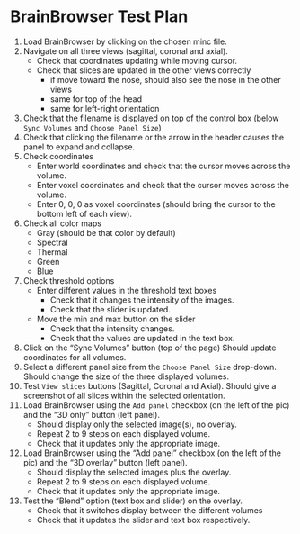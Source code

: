 # BrainBrowser Test Plan

1. Load BrainBrowser by clicking on the chosen minc file.
2. Navigate on all three views (sagittal, coronal and axial). 
    - Check that coordinates updating while moving cursor.
    - Check that slices are updated in the other views correctly
        - if move toward the nose, should also see the nose in the other views
        - same for top of the head
        - same for left-right orientation
3. Check that the filename is displayed on top of the control box (below `Sync Volumes` and `Choose Panel Size`)
4. Check that clicking the filename or the arrow in the header causes the panel to expand and collapse.
5. Check coordinates
    - Enter world coordinates and check that the cursor moves across the volume.
    - Enter voxel coordinates and check that the cursor moves across the volume.
    - Enter 0, 0, 0 as voxel coordinates (should bring the cursor to the bottom left of each view).
6. Check all color maps
    - Gray (should be that color by default)
    - Spectral
    - Thermal
    - Green
    - Blue
7. Check threshold options
    - Enter different values in the threshold text boxes
        - Check that it changes the intensity of the images.
        - Check that the slider is updated.
    - Move the min and max button on the slider
        - Check that the intensity changes.
        - Check that the values are updated in the text box.
8. Click on the “Sync Volumes” button (top of the page)
    Should update coordinates for all volumes.
9. Select a different panel size from the `Choose Panel Size` drop-down.
    Should change the size of the three displayed volumes.
10. Test `View slices` buttons (Sagittal, Coronal and Axial).
    Should give a screenshot of all slices within the selected orientation.
11. Load BrainBrowser using the `Add panel` checkbox (on the left of the pic) and the “3D only” button (left panel).
    - Should display only the selected image(s), no overlay.
    - Repeat 2 to 9 steps on each displayed volume.
    - Check that it updates only the appropriate image.
12. Load BrainBrowser using the “Add panel” checkbox (on the left of the pic) and the “3D overlay” button (left panel).
    - Should display the selected images plus the overlay.
    - Repeat 2 to 9 steps on each displayed volume.
    - Check that it updates only the appropriate image.
13. Test the “Blend” option (text box and slider) on the overlay.
    - Check that it switches display between the different volumes
    - Check that it updates the slider and text box respectively.